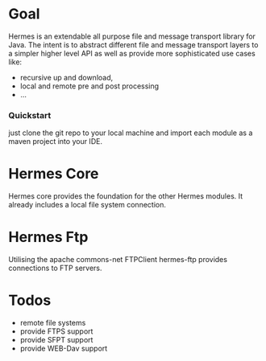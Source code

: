 # Goal
Hermes is an extendable all purpose file and message transport library for Java.
The intent is to abstract different file and message transport layers to a simpler higher level API
as well as provide more sophisticated use cases like:
* recursive up and download,
* local and remote pre and post processing
* ...

### Quickstart
just clone the git repo to your local machine and import each module as a maven project into your IDE.

# Hermes Core
Hermes core provides the foundation for the other Hermes modules. It already includes a local file system connection.

# Hermes Ftp
Utilising the apache commons-net FTPClient  hermes-ftp provides connections to FTP servers.

# Todos
* remote file systems
* provide FTPS support
* provide SFPT support
* provide WEB-Dav support
